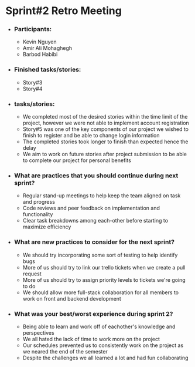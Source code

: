 # Sprint#2 Retro Meeting

- ### Participants: 
  - Kevin Nguyen
  - Amir Ali Mohaghegh
  - Barbod Habibi
  
- ### Finished tasks/stories:
  - Story#3
  - Story#4
    
- ### tasks/stories:
  - We completed most of the desired stories within the time limit of the project, however we were not able to implement account registration
  - Story#5 was one of the key components of our project we wished to finish to register and be able to change login information
  - The completed stories took longer to finish than expected hence the delay
  - We aim to work on future stories after project submission to be able to complete our project for personal benefits

- ### What are practices that you should continue during next sprint?
  - Regular stand-up meetings to help keep the team aligned on task and progress
  - Code reviews and peer feedback on implementation and functionality
  - Clear task breakdowns among each-other before starting to maximize efficiency

- ### What are new practices to consider for the next sprint?
  - We should try incorporating some sort of testing to help identify bugs
  - More of us should try to link our trello tickets when we create a pull request
  - More of us should try to assign priority levels to tickets we're going to do
  - We should allow more full-stack collaboration for all members to work on front and backend development

- ### What was your best/worst experience during sprint 2?
  - Being able to learn and work off of eachother's knowledge and perspectives
  - We all hated the lack of time to work more on the project
  - Our schedules prevented us to consistently work on the project as we neared the end of the semester
  - Despite the challenges we all learned a lot and had fun collaborating 
